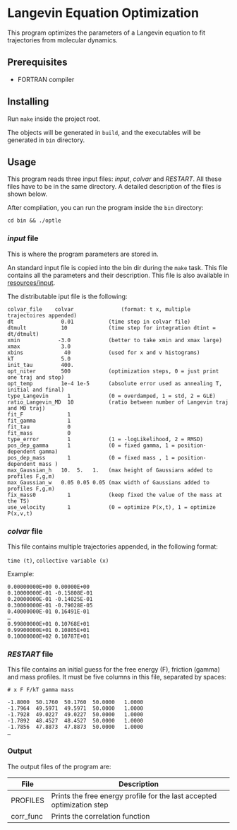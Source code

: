 # Langevin Equation Optimization

This program optimizes the parameters of a Langevin equation to fit trajectories
from molecular dynamics.

## Prerequisites

* FORTRAN compiler

## Installing

Run `make` inside the project root.

The objects will be generated in `build`, and the executables will be generated
in `bin` directory.

## Usage

This program reads three input files: _input_, _colvar_ and _RESTART_. All these
files have to be in the same directory. A detailed description of the files is
shown below.

After compilation, you can run the program inside the `bin` directory:

```
cd bin && ./optle
```

### _input_ file

This is where the program parameters are stored in.

An standard input file is copied into the bin dir during the `make` task. This
file contains all the parameters and their description. This file is also
available in [resources/input](./resources/input).

The distributable iput file is the following:

```
colvar_file	   colvar               (format: t x, multiple trajectoires appended)	
dt        	     0.01           (time step in colvar file)
dtmult    	     10             (time step for integration dtint = dt/dtmult)
xmin            -3.0            (better to take xmin and xmax large)
xmax             3.0
xbins	          40            (used for x and v histograms)
kT               5.0
init_tau         400.
opt_niter        500            (optimization steps, 0 = just print one traj and stop)
opt_temp         1e-4 1e-5      (absolute error used as annealing T, initial and final)
type_Langevin      1            (0 = overdamped, 1 = std, 2 = GLE)
ratio_Langevin_MD  10           (ratio between number of Langevin traj and MD traj)
fit_F              1
fit_gamma          1
fit_tau            0
fit_mass           0
type_error         1            (1 = -logLikelihood, 2 = RMSD)
pos_dep_gamma      1            (0 = fixed gamma, 1 = position-dependent gamma)
pos_dep_mass       1            (0 = fixed mass , 1 = position-dependent mass )
max_Gaussian_h   10.  5.   1.   (max height of Gaussians added to profiles F,g,m)
max_Gaussian_w   0.05 0.05 0.05 (max width of Gaussians added to profiles F,g,m)
fix_mass0          1            (keep fixed the value of the mass at the TS)
use_velocity       1            (0 = optimize P(x,t), 1 = optimize P(x,v,t)
```

### _colvar_ file

This file contains multiple trajectories appended, in the following format:

`time (t)`, `collective variable (x)`

Example:

```
0.00000000E+00 0.00000E+00
0.10000000E-01 -0.15808E-01
0.20000000E-01 -0.14025E-01
0.30000000E-01 -0.79028E-05
0.40000000E-01 0.16491E-01
…
0.99800000E+01 0.10768E+01
0.99900000E+01 0.10805E+01
0.10000000E+02 0.10787E+01
```

### _RESTART_ file

This file contains an initial guess for the free energy (F), friction (gamma)
and mass profiles. It must be five columns in this file, separated by spaces:

```
# x F F/kT gamma mass

-1.8000  50.1760  50.1760  50.0000   1.0000
-1.7964  49.5971  49.5971  50.0000   1.0000
-1.7928  49.0227  49.0227  50.0000   1.0000
-1.7892  48.4527  48.4527  50.0000   1.0000
-1.7856  47.8873  47.8873  50.0000   1.0000
…
```

### Output

The output files of the program are:

|File     |Description                                                           |
|---------|----------------------------------------------------------------------|
|PROFILES |Prints the free energy profile for the last accepted optimization step|
|corr_func|Prints the correlation function                                       |

